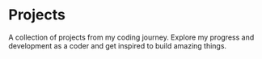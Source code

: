 # Projects
A collection of projects from my coding journey. Explore my progress and development as a coder and get inspired to build amazing things.
